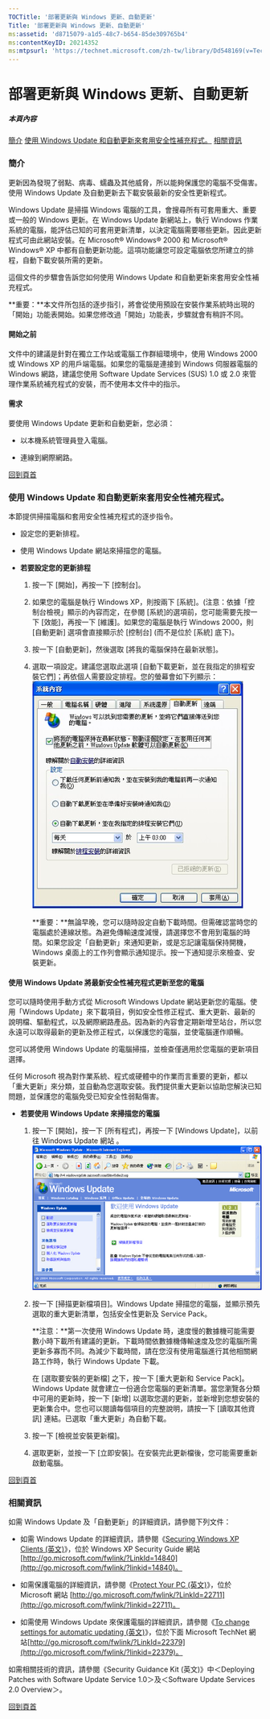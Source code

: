 ```yaml
---
TOCTitle: '部署更新與 Windows 更新、自動更新'
Title: '部署更新與 Windows 更新、自動更新'
ms:assetid: 'd8715079-a1d5-48c7-b654-85de309765b4'
ms:contentKeyID: 20214352
ms:mtpsurl: 'https://technet.microsoft.com/zh-tw/library/Dd548169(v=TechNet.10)'
---
```


部署更新與 Windows 更新、自動更新
=================================

##### 本頁內容

[](#ecaa)[簡介](#ecaa)
[](#ebaa)[使用 Windows Update 和自動更新來套用安全性補充程式。](#ebaa)
[](#eaaa)[相關資訊](#eaaa)

### 簡介

更新因為發現了弱點、病毒、蠕蟲及其他威脅，所以能夠保護您的電腦不受傷害。使用 Windows Update 及自動更新去下載安裝最新的安全性更新程式。

Windows Update 是掃描 Windows 電腦的工具，會搜尋所有可套用重大、重要或一般的 Windows 更新。在 Windows Update 新網站上，執行 Windows 作業系統的電腦，能評估已知的可套用更新清單，以決定電腦需要哪些更新。因此更新程式可由此網站安裝。在 Microsoft® Windows® 2000 和 Microsoft® Windows® XP 中都有自動更新功能。這項功能讓您可設定電腦依您所建立的排程，自動下載安裝所需的更新。

這個文件的步驟會告訴您如何使用 Windows Update 和自動更新來套用安全性補充程式。

**重要：**本文件所包括的逐步指引，將會從使用預設在安裝作業系統時出現的「開始」功能表開始。如果您修改過「開始」功能表，步驟就會有稍許不同。

#### 開始之前

文件中的建議是針對在獨立工作站或電腦工作群組環境中，使用 Windows 2000 或 Windows XP 的用戶端電腦。如果您的電腦是連接到 Windows 伺服器電腦的 Windows 網路，建議您使用 Software Update Services (SUS) 1.0 或 2.0 來管理作業系統補充程式的安裝，而不使用本文件中的指示。

#### 需求

要使用 Windows Update 更新和自動更新，您必須：

-   以本機系統管理員登入電腦。

-   連線到網際網路。

[](#mainsection)[回到頁首](#mainsection)

### 使用 Windows Update 和自動更新來套用安全性補充程式。

本節提供掃描電腦和套用安全性補充程式的逐步指令。

-   設定您的更新排程。

-   使用 Windows Update 網站來掃描您的電腦。

<!-- -->

-   **若要設定您的更新排程**

    1.  按一下 \[開始\]，再按一下 \[控制台\]。

    2.  如果您的電腦是執行 Windows XP，則按兩下 \[系統\]。(注意：依據「控制台檢視」顯示的內容而定，在參閱 \[系統\]的選項前，您可能需要先按一下 \[效能\]，再按一下 \[維護\]。如果您的電腦是執行 Windows 2000，則 \[自動更新\] 選項會直接顯示於 \[控制台\] (而不是位於 \[系統\] 底下)。

    3.  按一下 \[自動更新\]，然後選取 \[將我的電腦保持在最新狀態\]。

    4.  選取一項設定。建議您選取此選項 \[自動下載更新，並在我指定的排程安裝它們\]；再依個人需要設定排程。您的螢幕會如下列顯示：
        ![](images/Dd548169.dep_patches_WU_AU_01(zh-tw,TechNet.10).jpg)

        **重要：**無論早晚，您可以隨時設定自動下載時間。但需確認當時您的電腦處於連線狀態。為避免傳輸速度減慢，請選擇您不會用到電腦的時間。如果您設定「自動更新」來通知更新，或是忘記讓電腦保持開機，Windows 桌面上的工作列會顯示通知提示。按一下通知提示來檢查、安裝更新。

#### 使用 Windows Update 將最新安全性補充程式更新至您的電腦

您可以隨時使用手動方式從 Microsoft Windows Update 網站更新您的電腦。使用「Windows Update」來下載項目，例如安全性修正程式、重大更新、最新的說明檔、驅動程式，以及網際網路產品。因為新的內容會定期新增至站台，所以您永遠可以取得最新的更新及修正程式，以保護您的電腦，並使電腦運作順暢。

您可以將使用 Windows Update 的電腦掃描，並檢查僅適用於您電腦的更新項目選擇。

任何 Microsoft 視為對作業系統、程式或硬體中的作業而言重要的更新，都以「重大更新」來分類，並自動為您選取安裝。我們提供重大更新以協助您解決已知問題，並保護您的電腦免受已知安全性弱點傷害。

-   **若要使用 Windows Update 來掃描您的電腦**

    1.  按一下 \[開始\]，按一下 \[所有程式\]，再按一下 \[Windows Update\]，以前往 Windows Update 網站
        。 ![](images/Dd548169.dep_patches_WU_AU_02(zh-tw,TechNet.10).jpg)

    2.  按一下 \[掃描更新檔項目\]。Windows Update 掃描您的電腦，並顯示預先選取的重大更新清單，包括安全性更新及 Service Pack。

        **注意：**第一次使用 Windows Update 時，速度慢的數據機可能需要數小時下載所有建議的更新。下載時間依數據機傳輸速度及您的電腦所需更新多寡而不同。為減少下載時間，請在您沒有使用電腦進行其他相關網路工作時，執行 Windows Update 下載。

        在 \[選取要安裝的更新檔\] 之下，按一下 \[重大更新和 Service Pack\]。Windows Update 就會建立一份適合您電腦的更新清單。當您瀏覽各分類中可用的更新時，按一下 \[新增\] 以選取您選的更新，並新增到您想安裝的更新集合中。您也可以閱讀每個項目的完整說明，請按一下 \[讀取其他資訊\] 連結。已選取「重大更新」為自動下載。

    3.  按一下 \[檢視並安裝更新檔\]。

    4.  選取更新，並按一下 \[立即安裝\]。在安裝完此更新檔後，您可能需要重新啟動電腦。

[](#mainsection)[回到頁首](#mainsection)

### 相關資訊

如需 Windows Update 及「自動更新」的詳細資訊，請參閱下列文件：

-   如需 Windows Update 的詳細資訊，請參閱《[Securing Windows XP Clients (英文)](http://go.microsoft.com/fwlink/?linkid=14840)》，位於 Windows XP Security Guide 網站 [http://go.microsoft.com/fwlink/?LinkId=14840](http://go.microsoft.com/fwlink/?linkid=14840)。

-   如需保護電腦的詳細資訊，請參閱《[Protect Your PC (英文)](http://go.microsoft.com/fwlink/?linkid=22711)》，位於 Microsoft 網站 [http://go.microsoft.com/fwlink/?LinkId=22711](http://go.microsoft.com/fwlink/?linkid=22711)。

-   如需使用 Windows Update 來保護電腦的詳細資訊，請參閱《[To change settings for automatic updating (英文)](http://go.microsoft.com/fwlink/?linkid=22379)》，位於下面 Microsoft TechNet 網站[http://go.microsoft.com/fwlink/?LinkId=22379](http://go.microsoft.com/fwlink/?linkid=22379)。

如需相關技術的資訊，請參閱《Security Guidance Kit (英文)》中＜Deploying Patches with Software Update Service 1.0＞及＜Software Update Services 2.0 Overview＞。

[](#mainsection)[回到頁首](#mainsection)
